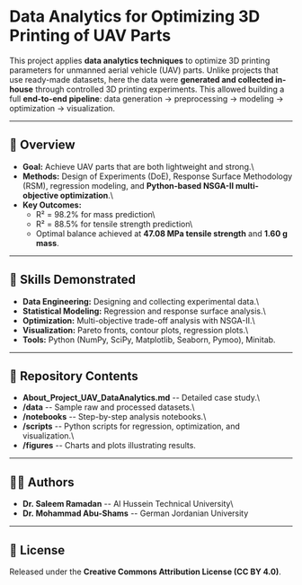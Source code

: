 # Data Analytics for Optimizing 3D Printing of UAV Parts

This project applies **data analytics techniques** to optimize 3D
printing parameters for unmanned aerial vehicle (UAV) parts. Unlike
projects that use ready-made datasets, here the data were **generated
and collected in-house** through controlled 3D printing experiments.
This allowed building a full **end-to-end pipeline**: data generation →
preprocessing → modeling → optimization → visualization.

------------------------------------------------------------------------

## 📌 Overview

-   **Goal:** Achieve UAV parts that are both lightweight and strong.\
-   **Methods:** Design of Experiments (DoE), Response Surface
    Methodology (RSM), regression modeling, and **Python-based NSGA-II
    multi-objective optimization**.\
-   **Key Outcomes:**
    -   R² = 98.2% for mass prediction\
    -   R² = 88.5% for tensile strength prediction\
    -   Optimal balance achieved at **47.08 MPa tensile strength** and
        **1.60 g mass**.

------------------------------------------------------------------------

## 🔑 Skills Demonstrated

-   **Data Engineering:** Designing and collecting experimental data.\
-   **Statistical Modeling:** Regression and response surface analysis.\
-   **Optimization:** Multi-objective trade-off analysis with NSGA-II.\
-   **Visualization:** Pareto fronts, contour plots, regression plots.\
-   **Tools:** Python (NumPy, SciPy, Matplotlib, Seaborn, Pymoo),
    Minitab.

------------------------------------------------------------------------

## 📂 Repository Contents

-   **About_Project_UAV_DataAnalytics.md** -- Detailed case study.\
-   **/data** -- Sample raw and processed datasets.\
-   **/notebooks** -- Step-by-step analysis notebooks.\
-   **/scripts** -- Python scripts for regression, optimization, and
    visualization.\
-   **/figures** -- Charts and plots illustrating results.

------------------------------------------------------------------------

## 👨‍💻 Authors

-   **Dr. Saleem Ramadan** -- Al Hussein Technical University\
-   **Dr. Mohammad Abu-Shams** -- German Jordanian University

------------------------------------------------------------------------

## 📜 License

Released under the **Creative Commons Attribution License (CC BY 4.0)**.
